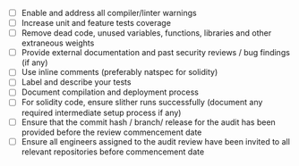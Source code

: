 - [ ] Enable and address all compiler/linter warnings
- [ ] Increase unit and feature tests coverage
- [ ] Remove dead code, unused variables, functions, libraries and other extraneous weights 
- [ ] Provide external documentation and past security reviews / bug findings (if any)
- [ ] Use inline comments (preferably natspec for solidity)
- [ ] Label and describe your tests
- [ ] Document compilation and deployment process
- [ ] For solidity code, ensure slither runs successfully (document any required intermediate setup process if any)
- [ ] Ensure that the commit hash / branch/ release for the audit has been provided before the review commencement date
- [ ] Ensure all engineers assigned to the audit review have been invited to all relevant repositories before commencement date